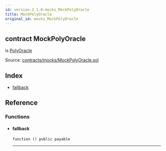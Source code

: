 ```yaml
---
id: version-2.1.0-mocks_MockPolyOracle
title: MockPolyOracle
original_id: mocks_MockPolyOracle
---
```


<div class="contract-doc"><div class="contract"><h2 class="contract-header"><span class="contract-kind">contract</span> MockPolyOracle</h2><p class="base-contracts"><span>is</span> <a href="oracles_PolyOracle.html">PolyOracle</a></p><div class="source">Source: <a href="https://github.com/PolymathNetwork/polymath-core/blob/v2.1.0/contracts/mocks/MockPolyOracle.sol" target="_blank">contracts/mocks/MockPolyOracle.sol</a></div></div><div class="index"><h2>Index</h2><ul><li><a href="mocks_MockPolyOracle.html#">fallback</a></li></ul></div><div class="reference"><h2>Reference</h2><div class="functions"><h3>Functions</h3><ul><li><div class="item function"><span id="fallback" class="anchor-marker"></span><h4 class="name">fallback</h4><div class="body"><code class="signature">function <strong></strong><span>() </span><span>public </span><span>payable </span></code><hr/></div></div></li></ul></div></div></div>
